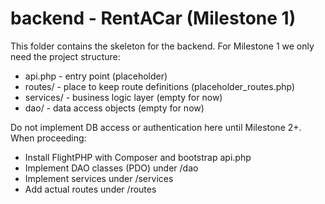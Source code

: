# backend - RentACar (Milestone 1)

This folder contains the skeleton for the backend. For Milestone 1 we only need the project structure:

- api.php - entry point (placeholder)
- routes/ - place to keep route definitions (placeholder_routes.php)
- services/ - business logic layer (empty for now)
- dao/ - data access objects (empty for now)

Do not implement DB access or authentication here until Milestone 2+. When proceeding:
- Install FlightPHP with Composer and bootstrap api.php
- Implement DAO classes (PDO) under /dao
- Implement services under /services
- Add actual routes under /routes
